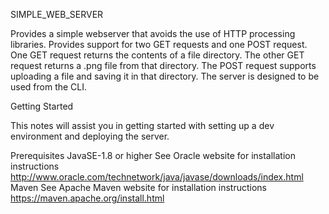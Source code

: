 SIMPLE_WEB_SERVER

Provides a simple webserver that avoids the use of HTTP processing libraries.  Provides support for two GET requests and one POST request.  One GET request returns the contents of a file directory.  The other GET request returns a .png file from that directory.  The POST request supports uploading a file and saving it in that directory.  The server is designed to be used from the CLI.

Getting Started

This notes will assist you in getting started with setting up a dev environment and deploying the server.

Prerequisites
JavaSE-1.8 or higher
	See Oracle website for installation instructions
	http://www.oracle.com/technetwork/java/javase/downloads/index.html
Maven
	See Apache Maven website for installation instructions
	https://maven.apache.org/install.html
	
